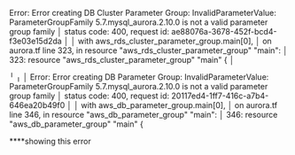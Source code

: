  Error: Error creating DB Cluster Parameter Group: InvalidParameterValue: ParameterGroupFamily 5.7.mysql_aurora.2.10.0 is not a valid parameter group family
│       status code: 400, request id: ae88076a-3678-452f-bcd4-f3e03e15d2da
│
│   with aws_rds_cluster_parameter_group.main[0],
│   on aurora.tf line 323, in resource "aws_rds_cluster_parameter_group" "main":
│  323: resource "aws_rds_cluster_parameter_group" "main" {
│






╵
╷
│ Error: Error creating DB Parameter Group: InvalidParameterValue: ParameterGroupFamily 5.7.mysql_aurora.2.10.0 is not a valid parameter group family
│       status code: 400, request id: 20117ed4-1ff7-416c-a7b4-646ea20b49f0
│
│   with aws_db_parameter_group.main[0],
│   on aurora.tf line 346, in resource "aws_db_parameter_group" "main":
│  346: resource "aws_db_parameter_group" "main" {




****showing this error
